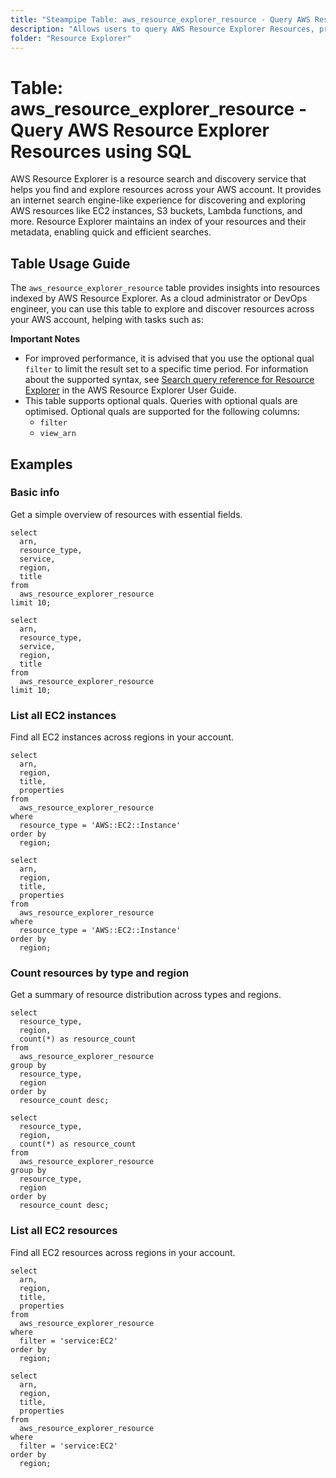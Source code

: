 ```yaml
---
title: "Steampipe Table: aws_resource_explorer_resource - Query AWS Resource Explorer Resources using SQL"
description: "Allows users to query AWS Resource Explorer Resources, providing comprehensive information about AWS resources across regions in your account."
folder: "Resource Explorer"
---
```


# Table: aws_resource_explorer_resource - Query AWS Resource Explorer Resources using SQL

AWS Resource Explorer is a resource search and discovery service that helps you find and explore resources across your AWS account. It provides an internet search engine-like experience for discovering and exploring AWS resources like EC2 instances, S3 buckets, Lambda functions, and more. Resource Explorer maintains an index of your resources and their metadata, enabling quick and efficient searches.

## Table Usage Guide

The `aws_resource_explorer_resource` table provides insights into resources indexed by AWS Resource Explorer. As a cloud administrator or DevOps engineer, you can use this table to explore and discover resources across your AWS account, helping with tasks such as:

**Important Notes**
- For improved performance, it is advised that you use the optional qual `filter` to limit the result set to a specific time period. For information about the supported syntax, see [Search query reference for Resource Explorer](https://docs.aws.amazon.com/resource-explorer/latest/userguide/using-search-query-syntax.html) in the AWS Resource Explorer User Guide.
- This table supports optional quals. Queries with optional quals are optimised. Optional quals are supported for the following columns:
  - `filter`
  - `view_arn`

## Examples

### Basic info
Get a simple overview of resources with essential fields.

```sql+postgres
select
  arn,
  resource_type,
  service,
  region,
  title
from
  aws_resource_explorer_resource
limit 10;
```

```sql+sqlite
select
  arn,
  resource_type,
  service,
  region,
  title
from
  aws_resource_explorer_resource
limit 10;
```

### List all EC2 instances
Find all EC2 instances across regions in your account.

```sql+postgres
select
  arn,
  region,
  title,
  properties
from
  aws_resource_explorer_resource
where
  resource_type = 'AWS::EC2::Instance'
order by
  region;
```

```sql+sqlite
select
  arn,
  region,
  title,
  properties
from
  aws_resource_explorer_resource
where
  resource_type = 'AWS::EC2::Instance'
order by
  region;
```

### Count resources by type and region
Get a summary of resource distribution across types and regions.

```sql+postgres
select
  resource_type,
  region,
  count(*) as resource_count
from
  aws_resource_explorer_resource
group by
  resource_type,
  region
order by
  resource_count desc;
```

```sql+sqlite
select
  resource_type,
  region,
  count(*) as resource_count
from
  aws_resource_explorer_resource
group by
  resource_type,
  region
order by
  resource_count desc;
```

### List all EC2 resources
Find all EC2 resources across regions in your account.

```sql+postgres
select
  arn,
  region,
  title,
  properties
from
  aws_resource_explorer_resource
where
  filter = 'service:EC2'
order by
  region;
```

```sql+sqlite
select
  arn,
  region,
  title,
  properties
from
  aws_resource_explorer_resource
where
  filter = 'service:EC2'
order by
  region;
```
